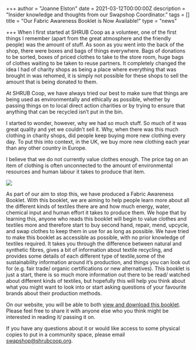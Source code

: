 +++
author = "Joanne Elston"
date = 2021-03-12T00:00:00Z
description = "Insider knowledge and thoughts from our Swapshop Coordinator."
tags = []
title = "Our Fabric Awareness Booklet is Now Available!"
type = "news"

+++
When I first started at SHRUB Coop as a volunteer, one of the first things I remember (apart from the great atmosphere and the friendly people) was the amount of stuff. As soon as you went into the back of the shop, there were boxes and bags of things everywhere. Bags of donations to be sorted, boxes of priced clothes to take to the store room, huge bags of clothes waiting to be taken to reuse partners. It completely changed the idea I had of charity shops as being a place where everything that was brought in was rehomed, it is simply not possible for these shops to sell the amount that is being donated to them.

At SHRUB Coop, we have always tried our best to make sure that things are being used as environmentally and ethically as possible, whether by passing things on to local direct action charities or by trying to ensure that anything that can be recycled isn’t put in the bin.

I started to wonder, however, why we had so much stuff. So much of it was great quality and yet we couldn’t sell it. Why, when there was this much clothing in charity shops, did people keep buying more new clothing every day. To put this into context, in the UK, we buy more new clothing each year than any other country in Europe.

I believe that we do not currently value clothes enough. The price tag on an item of clothing is often unconnected to the amount of environmental resources and human labour it takes to produce that item.

![](https://res.cloudinary.com/shrub-co-op/image/upload/v1615550420/shrubcoop.org/media/Fabric_Awareness_-_FINAL_mf31cv.png)

As part of our aim to stop this, we have produced a Fabric Awareness Booklet. With this booklet, we are aiming to help people learn more about all the different kinds of textiles there are and how much energy, water, chemical input and human effort it takes to produce them. We hope that by learning this, anyone who reads this booklet will begin to value clothes and textiles more and therefore start to buy second hand, repair, mend, upcycle, and swap clothes to keep them in use for as long as possible. We have tried to make this booklet as accessible as possible, with no prior knowledge of textiles required. It takes you through the difference between natural and synthetic fibres, gives a bit of information about textile recycling, and provides some details of each different type of textile,some of the sustainability information around it’s production, and things you can look out for (e.g. fair trade/ organic certifications or new alternatives). This booklet is just a start, there is so much more information out there to be read/ watched about different kinds of textiles, but hopefully this will help you think about what you might want to look into or start asking questions of your favourite brands about their production methods.

On our website, you will be able to both [view and download this booklet](https://www.shrubcoop.org/resource-packs/fabric-awareness-information-booklet/). Please feel free to share it with anyone else who you think might be interested in reading it/ passing it on.

If you have any questions about it or would like access to some physical copies to put in a community space, please email swapshop@shrubcoop.org.